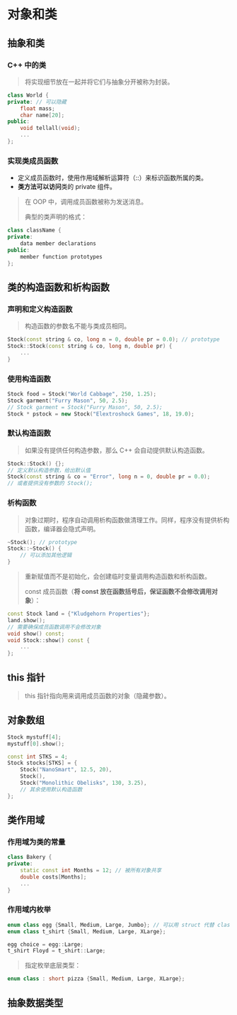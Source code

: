 # 对象和类

## 抽象和类

### C++ 中的类

> 将实现细节放在一起并将它们与抽象分开被称为封装。

```cpp
class World {
private: // 可以隐藏
    float mass;
    char name[20];
public:
    void tellall(void);
    ...
};  
```

### 实现类成员函数

- 定义成员函数时，使用作用域解析运算符（::）来标识函数所属的类。
- **类方法可以访问**类的 private 组件。

> 在 OOP 中，调用成员函数被称为发送消息。
>
> 典型的类声明的格式：

```C++
class className {
private:
    data member declarations
public:
    member function prototypes
};
```

## 类的构造函数和析构函数

### 声明和定义构造函数

> 构造函数的参数名不能与类成员相同。

```cpp
Stock(const string & co, long n = 0, double pr = 0.0); // prototype
Stock::Stock(const string & co, long n, double pr) {
    ...
}
```

### 使用构造函数

```cpp
Stock food = Stock("World Cabbage", 250, 1.25);
Stock garment("Furry Mason", 50, 2.5);
// Stock garment = Stock("Furry Mason", 50, 2.5);
Stock * pstock = new Stock("Elextroshock Games", 18, 19.0);
```

### 默认构造函数

> 如果没有提供任何构造参数，那么 C++ 会自动提供默认构造函数。

```cpp
Stock::Stock() {};
// 定义默认构造参数，给出默认值
Stock(const string & co = "Error", long n = 0, double pr = 0.0);
// 或者提供没有参数的 Stock();
```

### 析构函数

> 对象过期时，程序自动调用析构函数做清理工作。同样，程序没有提供析构函数，编译器会隐式声明。

```cpp
~Stock(); // prototype
Stock::~Stock() {
    // 可以添加其他逻辑
}
```

> 重新赋值而不是初始化，会创建临时变量调用构造函数和析构函数。
>
> const 成员函数（**将 const 放在函数括号后，保证函数不会修改调用对象**）：

```cpp
const Stock land = {"Kludgehorn Properties"};
land.show();
// 需要确保成员函数调用不会修改对象
void show() const;
void Stock::show() const {
    ...
};
```

## this 指针

> this 指针指向用来调用成员函数的对象（隐藏参数）。

## 对象数组

```cpp
Stock mystuff[4];
mystuff[0].show();

const int STKS = 4;
Stock stocks[STKS] = {
    Stock("NanoSmart", 12.5, 20),
    Stock(),
    Stock("Monolithic Obelisks", 130, 3.25),
    // 其余使用默认构造函数
};
```

## 类作用域

### 作用域为类的常量

```cpp
class Bakery {
private:
    static const int Months = 12; // 被所有对象共享
    double costs[Months];
    ...
}
```

### 作用域内枚举

```cpp
enum class egg {Small, Medium, Large, Jumbo}; // 可以用 struct 代替 class
enum class t_shirt {Small, Medium, Large, XLarge};

egg choice = egg::Large;
t_shirt Floyd = t_shirt::Large;
```

> 指定枚举底层类型：

```cpp
enum class : short pizza {Small, Medium, Large, XLarge};
```

## 抽象数据类型
